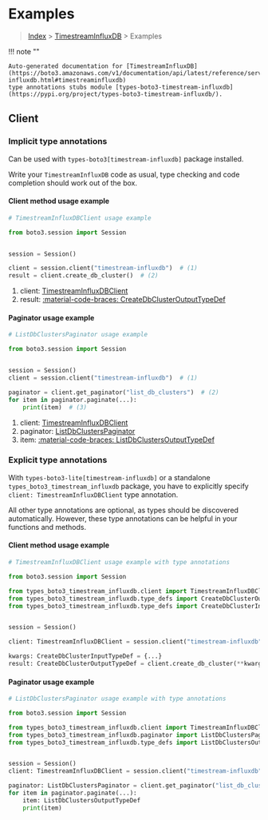 # Examples

> [Index](../README.md) > [TimestreamInfluxDB](./README.md) > Examples

!!! note ""

    Auto-generated documentation for [TimestreamInfluxDB](https://boto3.amazonaws.com/v1/documentation/api/latest/reference/services/timestream-influxdb.html#timestreaminfluxdb)
    type annotations stubs module [types-boto3-timestream-influxdb](https://pypi.org/project/types-boto3-timestream-influxdb/).

## Client

### Implicit type annotations

Can be used with `types-boto3[timestream-influxdb]` package installed.

Write your `TimestreamInfluxDB` code as usual,
type checking and code completion should work out of the box.


#### Client method usage example

```python
# TimestreamInfluxDBClient usage example

from boto3.session import Session


session = Session()

client = session.client("timestream-influxdb")  # (1)
result = client.create_db_cluster()  # (2)
```

1. client: [TimestreamInfluxDBClient](./client.md)
2. result: [:material-code-braces: CreateDbClusterOutputTypeDef](./type_defs.md#createdbclusteroutputtypedef)



#### Paginator usage example

```python
# ListDbClustersPaginator usage example

from boto3.session import Session


session = Session()
client = session.client("timestream-influxdb")  # (1)

paginator = client.get_paginator("list_db_clusters")  # (2)
for item in paginator.paginate(...):
    print(item)  # (3)
```

1. client: [TimestreamInfluxDBClient](./client.md)
2. paginator: [ListDbClustersPaginator](./paginators.md#listdbclusterspaginator)
3. item: [:material-code-braces: ListDbClustersOutputTypeDef](./type_defs.md#listdbclustersoutputtypedef)




### Explicit type annotations

With `types-boto3-lite[timestream-influxdb]`
or a standalone `types_boto3_timestream_influxdb` package, you have to explicitly specify `client: TimestreamInfluxDBClient` type annotation.

All other type annotations are optional, as types should be discovered automatically.
However, these type annotations can be helpful in your functions and methods.


#### Client method usage example

```python
# TimestreamInfluxDBClient usage example with type annotations

from boto3.session import Session

from types_boto3_timestream_influxdb.client import TimestreamInfluxDBClient
from types_boto3_timestream_influxdb.type_defs import CreateDbClusterOutputTypeDef
from types_boto3_timestream_influxdb.type_defs import CreateDbClusterInputTypeDef


session = Session()

client: TimestreamInfluxDBClient = session.client("timestream-influxdb")

kwargs: CreateDbClusterInputTypeDef = {...}
result: CreateDbClusterOutputTypeDef = client.create_db_cluster(**kwargs)
```



#### Paginator usage example

```python
# ListDbClustersPaginator usage example with type annotations

from boto3.session import Session

from types_boto3_timestream_influxdb.client import TimestreamInfluxDBClient
from types_boto3_timestream_influxdb.paginator import ListDbClustersPaginator
from types_boto3_timestream_influxdb.type_defs import ListDbClustersOutputTypeDef


session = Session()
client: TimestreamInfluxDBClient = session.client("timestream-influxdb")

paginator: ListDbClustersPaginator = client.get_paginator("list_db_clusters")
for item in paginator.paginate(...):
    item: ListDbClustersOutputTypeDef
    print(item)
```




